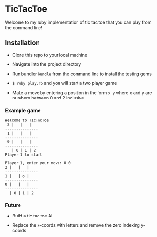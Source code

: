 # TicTacToe #

Welcome to my ruby implementation of tic tac toe that you can play from the command line!

## Installation ##

* Clone this repo to your local machine

* Navigate into the project directory

* Run bundler ```bundle``` from the command line to install the testing gems

* ```$ ruby play.rb``` and you will start a two player game

* Make a move by entering a position in the form ```x y``` where x and y are numbers between 0 and 2 inclusive

### Example game ####

```
Welcome to TicTacToe
 2 |   |   |  
---------------
 1 |   |   |  
---------------
 0 |   |   |  
---------------
   | 0 | 1 | 2
Player 1 to start
```
```
Player 1, enter your move: 0 0
2 |   |   |  
---------------
1 |   | o |  
---------------
0 |   |   |  
---------------
  | 0 | 1 | 2
```

### Future ###

* Build a tic tac toe AI

* Replace the x-coords with letters and remove the zero indexing y-coords
